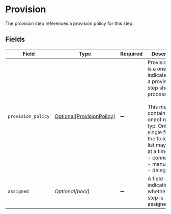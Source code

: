 # Provision

The provision step references a provision policy for this step.


## Fields

| Field                                                                                                                                                                                                                                 | Type                                                                                                                                                                                                                                  | Required                                                                                                                                                                                                                              | Description                                                                                                                                                                                                                           |
| ------------------------------------------------------------------------------------------------------------------------------------------------------------------------------------------------------------------------------------- | ------------------------------------------------------------------------------------------------------------------------------------------------------------------------------------------------------------------------------------- | ------------------------------------------------------------------------------------------------------------------------------------------------------------------------------------------------------------------------------------- | ------------------------------------------------------------------------------------------------------------------------------------------------------------------------------------------------------------------------------------- |
| `provision_policy`                                                                                                                                                                                                                    | [Optional[ProvisionPolicy]](../../models/shared/provisionpolicy.md)                                                                                                                                                                   | :heavy_minus_sign:                                                                                                                                                                                                                    | ProvisionPolicy is a oneOf that indicates how a provision step should be processed.<br/><br/>This message contains a oneof named typ. Only a single field of the following list may be set at a time:<br/>  - connector<br/>  - manual<br/>  - delegated<br/> |
| `assigned`                                                                                                                                                                                                                            | *Optional[bool]*                                                                                                                                                                                                                      | :heavy_minus_sign:                                                                                                                                                                                                                    | A field indicating whether this step is assigned.                                                                                                                                                                                     |